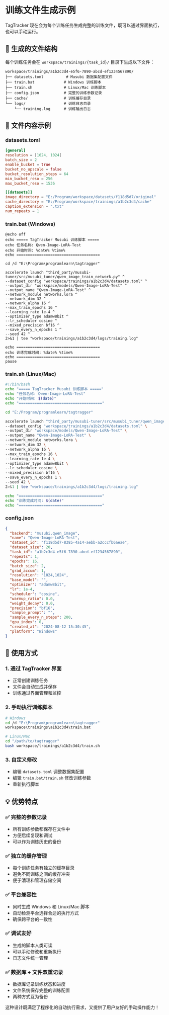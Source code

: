 # 训练文件生成示例

TagTracker 现在会为每个训练任务生成完整的训练文件，既可以通过界面执行，也可以手动运行。

## 📁 生成的文件结构

每个训练任务会在 `workspace/trainings/{task_id}/` 目录下生成以下文件：

```
workspace/trainings/a1b2c3d4-e5f6-7890-abcd-ef1234567890/
├── datasets.toml          # Musubi 数据集配置文件
├── train.bat             # Windows 训练脚本
├── train.sh              # Linux/Mac 训练脚本  
├── config.json           # 完整的训练参数记录
├── cache/                # 训练缓存目录
└── logs/                 # 训练日志目录
    └── training.log      # 训练输出日志
```

## 📄 文件内容示例

### datasets.toml
```toml
[general]
resolution = [1024, 1024]
batch_size = 2
enable_bucket = true
bucket_no_upscale = false
bucket_resolution_steps = 64
min_bucket_reso = 256
max_bucket_reso = 1536

[[datasets]]
image_directory = "E:/Program/workspace/datasets/f118d5d7/original"
cache_directory = "E:/Program/workspace/trainings/a1b2c3d4/cache"
caption_extension = ".txt"
num_repeats = 1
```

### train.bat (Windows)
```batch
@echo off
echo ===== TagTracker Musubi 训练脚本 =====
echo 任务名称: Qwen-Image-LoRA-Test
echo 开始时间: %date% %time%
echo =====================================

cd /d "E:\Program\programlearn\tagtragger"

accelerate launch "third_party/musubi-tuner/src/musubi_tuner/qwen_image_train_network.py" ^
--dataset_config "workspace/trainings/a1b2c3d4/datasets.toml" ^
--output_dir "workspace/models/Qwen-Image-LoRA-Test" ^
--output_name "Qwen-Image-LoRA-Test" ^
--network_module networks.lora ^
--network_dim 32 ^
--network_alpha 16 ^
--max_train_epochs 16 ^
--learning_rate 1e-4 ^
--optimizer_type adamw8bit ^
--lr_scheduler cosine ^
--mixed_precision bf16 ^
--save_every_n_epochs 1 ^
--seed 42 ^
2>&1 | tee "workspace/trainings/a1b2c3d4/logs/training.log"

echo =====================================
echo 训练完成时间: %date% %time%
echo =====================================
pause
```

### train.sh (Linux/Mac)
```bash
#!/bin/bash
echo "===== TagTracker Musubi 训练脚本 ====="
echo "任务名称: Qwen-Image-LoRA-Test"
echo "开始时间: $(date)"
echo "====================================="

cd "E:/Program/programlearn/tagtragger"

accelerate launch "third_party/musubi-tuner/src/musubi_tuner/qwen_image_train_network.py" \
--dataset_config "workspace/trainings/a1b2c3d4/datasets.toml" \
--output_dir "workspace/models/Qwen-Image-LoRA-Test" \
--output_name "Qwen-Image-LoRA-Test" \
--network_module networks.lora \
--network_dim 32 \
--network_alpha 16 \
--max_train_epochs 16 \
--learning_rate 1e-4 \
--optimizer_type adamw8bit \
--lr_scheduler cosine \
--mixed_precision bf16 \
--save_every_n_epochs 1 \
--seed 42 \
2>&1 | tee "workspace/trainings/a1b2c3d4/logs/training.log"

echo "====================================="
echo "训练完成时间: $(date)"
echo "====================================="
```

### config.json
```json
{
  "backend": "musubi.qwen_image",
  "name": "Qwen-Image-LoRA-Test",
  "dataset_id": "f118d5d7-8385-4a14-aebb-a2cccfb6aeae",
  "dataset_size": 20,
  "task_id": "a1b2c3d4-e5f6-7890-abcd-ef1234567890",
  "repeats": 1,
  "epochs": 16,
  "batch_size": 2,
  "grad_accum": 1,
  "resolution": "1024,1024",
  "base_model": "",
  "optimizer": "adamw8bit",
  "lr": 1e-4,
  "scheduler": "cosine",
  "warmup_ratio": 0.0,
  "weight_decay": 0.0,
  "precision": "bf16",
  "sample_prompt": "",
  "sample_every_n_steps": 200,
  "gpu_index": 0,
  "created_at": "2024-08-12 15:30:45",
  "platform": "Windows"
}
```

## 🎯 使用方式

### 1. 通过 TagTracker 界面
- 正常创建训练任务
- 文件会自动生成并保存
- 训练通过界面管理和监控

### 2. 手动执行训练脚本
```bash
# Windows
cd /d "E:\Program\programlearn\tagtragger"
workspace\trainings\a1b2c3d4\train.bat

# Linux/Mac
cd "/path/to/tagtragger"
bash workspace/trainings/a1b2c3d4/train.sh
```

### 3. 自定义修改
- 编辑 `datasets.toml` 调整数据集配置
- 编辑 `train.bat/train.sh` 修改训练参数
- 重新执行脚本

## 💡 优势特点

### ✅ 完整的参数记录
- 所有训练参数都保存在文件中
- 方便后续复现和调试
- 可以作为训练历史的备份

### ✅ 独立的缓存管理
- 每个训练任务有独立的缓存目录
- 避免不同训练之间的缓存冲突
- 便于清理和管理存储空间

### ✅ 平台兼容性
- 同时生成 Windows 和 Linux/Mac 脚本
- 自动检测平台选择合适的执行方式
- 确保跨平台的一致性

### ✅ 调试友好
- 生成的脚本人类可读
- 可以手动修改和重新执行
- 日志文件统一管理

### ✅ 数据库 + 文件双重记录
- 数据库记录训练状态和进度
- 文件系统保存完整的训练配置
- 两种方式互为备份

这种设计既满足了程序化的自动执行需求，又提供了用户友好的手动操作能力！